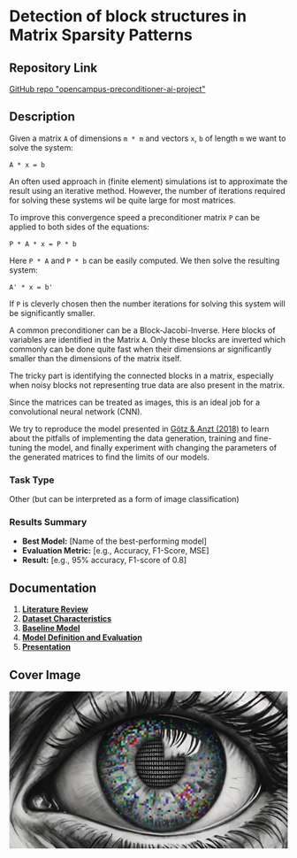 # Detection of block structures in Matrix Sparsity Patterns

## Repository Link

[GitHub repo "opencampus-preconditioner-ai-project"](https://github.com/24io/opencampus-preconditioner-ai-project)

## Description

Given a matrix `A` of dimensions `m * m` and vectors `x`, `b` of length `m` we want to solve the system:
```
A * x = b
```
An often used approach in (finite element) simulations ist to approximate the result using an iterative method.
However, the number of iterations required for solving these systems wil be quite large for most matrices.

To improve this convergence speed a preconditioner matrix `P` can be applied to both sides of the equations:
```
P * A * x = P * b
```
Here `P * A` and `P * b` can be easily computed. We then solve the resulting system:
```
A' * x = b'
```
If `P` is cleverly chosen then the number iterations for solving this system will be significantly smaller.

A common preconditioner can be a Block-Jacobi-Inverse. Here blocks of variables are identified in the Matrix `A`.
Only these blocks are inverted which commonly can be done quite fast when their dimensions ar significantly smaller than
the dimensions of the matrix itself.

The tricky part is identifying the connected blocks in a matrix, especially when noisy blocks not representing true data
are also present in the matrix.

Since the matrices can be treated as images, this is an ideal job for a convolutional neural network (CNN).

We try to reproduce the model presented in [Götz & Anzt (2018)](
https://sc18.supercomputing.org/proceedings/workshops/workshop_files/ws_lasalss102s2-file1.pdf) to learn about the
pitfalls of implementing the data generation, training and fine-tuning the model, and finally experiment with changing
the parameters of the generated matrices to find the limits of our models.

### Task Type

Other (but can be interpreted as a form of image classification)

### Results Summary

- **Best Model:** [Name of the best-performing model]
- **Evaluation Metric:** [e.g., Accuracy, F1-Score, MSE]
- **Result:** [e.g., 95% accuracy, F1-score of 0.8]

## Documentation

1. **[Literature Review](0_LiteratureReview/README.md)**
2. **[Dataset Characteristics](1_DatasetCharacteristics/exploratory_data_analysis.ipynb)**
3. **[Baseline Model](2_BaselineModel/baseline_model.ipynb)**
4. **[Model Definition and Evaluation](3_Model/model_definition_evaluation)**
5. **[Presentation](4_Presentation/README.md)**

## Cover Image

![Project Cover Image](CoverImage/cover_image.png)
